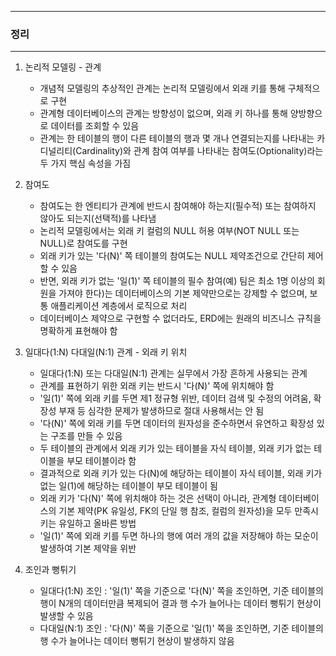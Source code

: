 -----
### 정리
-----
1. 논리적 모델링 - 관계
   - 개념적 모델링의 추상적인 관계는 논리적 모델링에서 외래 키를 통해 구체적으로 구현
   - 관계형 데이터베이스의 관계는 방향성이 없으며, 외래 키 하나를 통해 양방향으로 데이터를 조회할 수 있음
   - 관계는 한 테이블의 행이 다른 테이블의 행과 몇 개나 연결되는지를 나타내는 카디널리티(Cardinality)와 관계 참여 여부를 나타내는 참여도(Optionality)라는 두 가지 핵심 속성을 가짐

2. 참여도
   - 참여도는 한 엔티티가 관계에 반드시 참여해야 하는지(필수적) 또는 참여하지 않아도 되는지(선택적)를 나타냄
   - 논리적 모델링에서는 외래 키 컬럼의 NULL 허용 여부(NOT NULL 또는 NULL)로 참여도를 구현
   - 외래 키가 있는 '다(N)' 쪽 테이블의 참여도는 NULL 제약조건으로 간단히 제어할 수 있음
   - 반면, 외래 키가 없는 '일(1)' 쪽 테이블의 필수 참여(예) 팀은 최소 1명 이상의 회원을 가져야 한다)는 데이터베이스의 기본 제약만으로는 강제할 수 없으며, 보통 애플리케이션 계층에서 로직으로 처리
   - 데이터베이스 제약으로 구현할 수 없더라도, ERD에는 원래의 비즈니스 규칙을 명확하게 표현해야 함

3. 일대다(1:N) 다대일(N:1) 관계 - 외래 키 위치
   - 일대다(1:N) 또는 다대일(N:1) 관계는 실무에서 가장 흔하게 사용되는 관계
   - 관계를 표현하기 위한 외래 키는 반드시 '다(N)' 쪽에 위치해야 함
   - '일(1)' 쪽에 외래 키를 두면 제1 정규형 위반, 데이터 검색 및 수정의 어려움, 확장성 부재 등 심각한 문제가 발생하므로 절대 사용해서는 안 됨
   - '다(N)' 쪽에 외래 키를 두면 데이터의 원자성을 준수하면서 유연하고 확장성 있는 구조를 만들 수 있음
   - 두 테이블의 관계에서 외래 키가 있는 테이블을 자식 테이블, 외래 키가 없는 테이블을 부모 테이블이라 함
   - 결과적으로 외래 키가 있는 다(N)에 해당하는 테이블이 자식 테이블, 외래 키가 없는 일(1)에 해당하는 테이블이 부모 테이블이 됨
   - 외래 키가 '다(N)' 쪽에 위치해야 하는 것은 선택이 아니라, 관계형 데이터베이스의 기본 제약(PK 유일성, FK의 단일 행 참조, 컬럼의 원자성)을 모두 만족시키는 유일하고 올바른 방법
   - '일(1)' 쪽에 외래 키를 두면 하나의 행에 여러 개의 값을 저장해야 하는 모순이 발생하여 기본 제약을 위반

4. 조인과 뻥튀기
   - 일대다(1:N) 조인 : '일(1)' 쪽을 기준으로 '다(N)' 쪽을 조인하면, 기준 테이블의 행이 N개의 데이터만큼 복제되어 결과 행 수가 늘어나는 데이터 뻥튀기 현상이 발생할 수 있음
   - 다대일(N:1) 조인 : '다(N)' 쪽을 기준으로 '일(1)' 쪽을 조인하면, 기준 테이블의 행 수가 늘어나는 데이터 뻥튀기 현상이 발생하지 않음
